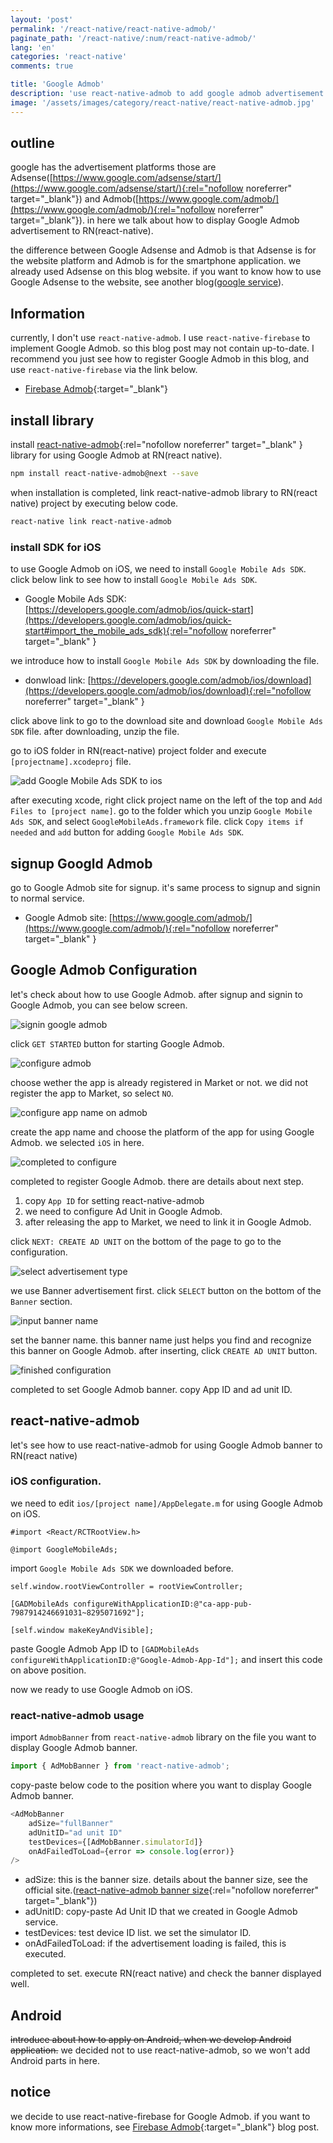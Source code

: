 ```yaml
---
layout: 'post'
permalink: '/react-native/react-native-admob/'
paginate_path: '/react-native/:num/react-native-admob/'
lang: 'en'
categories: 'react-native'
comments: true

title: 'Google Admob'
description: 'use react-native-admob to add google admob advertisement to react-native.'
image: '/assets/images/category/react-native/react-native-admob.jpg'
---
```



## outline
google has the advertisement platforms those are Adsense([https://www.google.com/adsense/start/](https://www.google.com/adsense/start/){:rel="nofollow noreferrer" target="_blank"}) and Admob([https://www.google.com/admob/](https://www.google.com/admob/){:rel="nofollow noreferrer" target="_blank"}). in here we talk about how to display Google Admob advertisement to RN(react-native).

the difference between Google Adsense and Admob is that Adsense is for the website platform and Admob is for the smartphone application. we already used Adsense on this blog website. if you want to know how to use Google Adsense to the website, see another blog([google service]({{site.url}}/jekyll/google-service/)).


## Information
currently, I don't use `react-native-admob`. I use `react-native-firebase` to implement Google Admob. so this blog post may not contain up-to-date. I recommend you just see how to register Google Admob in this blog, and use `react-native-firebase` via the link below.

- [Firebase Admob]({{site.url}}/{{page.categories}}/react-native-firebase-admob/){:target="_blank"}


## install library
install [react-native-admob](https://github.com/sbugert/react-native-admob){:rel="nofollow noreferrer" target="_blank" } library for using Google Admob at RN(react native).

```bash
npm install react-native-admob@next --save
```

when installation is completed, link react-native-admob library to RN(react native) project by executing below code.

```bash
react-native link react-native-admob
```

### install SDK for iOS
to use Google Admob on iOS, we need to install ```Google Mobile Ads SDK```. click below link to see how to install ```Google Mobile Ads SDK```.

- Google Mobile Ads SDK: [https://developers.google.com/admob/ios/quick-start](https://developers.google.com/admob/ios/quick-start#import_the_mobile_ads_sdk){:rel="nofollow noreferrer" target="_blank" }

we introduce how to install ```Google Mobile Ads SDK``` by downloading the file.

- donwload link: [https://developers.google.com/admob/ios/download](https://developers.google.com/admob/ios/download){:rel="nofollow noreferrer" target="_blank" }

click above link to go to the download site and download ```Google Mobile Ads SDK``` file. after downloading, unzip the file.

go to iOS folder in RN(react-native) project folder and execute ```[projectname].xcodeproj``` file.

![add Google Mobile Ads SDK to ios ](/assets/images/category/react-native/react-native-admob/add_sdk.png)

after executing xcode, right click project name on the left of the top and ```Add Files to [project name]```. go to the folder which you unzip ```Google Mobile Ads SDK```, and select ```GoogleMobileAds.framework``` file. click ```Copy items if needed``` and ```add``` button for adding ```Google Mobile Ads SDK```.

## signup Googld Admob
go to Google Admob site for signup. it's same process to signup and signin to normal service.

- Google Admob site: [https://www.google.com/admob/](https://www.google.com/admob/){:rel="nofollow noreferrer" target="_blank" }

## Google Admob Configuration
let's check about how to use Google Admob. after signup and signin to Google Admob, you can see below screen.

![signin google admob](/assets/images/category/react-native/react-native-admob/signin_google_admob.png)

click ```GET STARTED``` button for starting Google Admob.

![configure admob](/assets/images/category/react-native/react-native-admob/configure_admob.png)


choose wether the app is already registered in Market or not. we did not register the app to Market, so select ```NO```.

![configure app name on admob](/assets/images/category/react-native/react-native-admob/configure_app_name.png)

create the app name and choose the platform of the app for using Google Admob. we selected ```iOS``` in here.

![completed to configure](/assets/images/category/react-native/react-native-admob/completed_configure.png)

completed to register Google Admob. there are details about next step.

1. copy ```App ID``` for setting react-native-admob
1. we need to configure Ad Unit in Google Admob.
1. after releasing the app to Market, we need to link it in Google Admob.

click ```NEXT: CREATE AD UNIT``` on the bottom of the page to go to the configuration.

![select advertisement type](/assets/images/category/react-native/react-native-admob/select_ad_uni.png)

we use Banner advertisement first. click ```SELECT``` button on the bottom of the ```Banner``` section.

![input banner name](/assets/images/category/react-native/react-native-admob/set_banner_name.png)

set the banner name. this banner name just helps you find and recognize this banner on Google Admob. after inserting, click ```CREATE AD UNIT``` button.

![finished configuration](/assets/images/category/react-native/react-native-admob/finished_configuration.png)

completed to set Google Admob banner. copy App ID and ad unit ID.

## react-native-admob
let's see how to use react-native-admob for using Google Admob banner to RN(react native)

### iOS configuration.
we need to edit ```ios/[project name]/AppDelegate.m``` for using Google Admob on iOS.

```
#import <React/RCTRootView.h>

@import GoogleMobileAds;
```

import ```Google Mobile Ads SDK``` we downloaded before.

```
self.window.rootViewController = rootViewController;

[GADMobileAds configureWithApplicationID:@"ca-app-pub-7987914246691031~8295071692"];

[self.window makeKeyAndVisible];
```

paste Google Admob App ID to ```[GADMobileAds configureWithApplicationID:@"Google-Admob-App-Id"];``` and insert this code on above position.

now we ready to use Google Admob on iOS.

### react-native-admob usage
import ```AdmobBanner``` from ```react-native-admob``` library on the file you want to display Google Admob banner.

```js
import { AdMobBanner } from 'react-native-admob';
```

copy-paste below code to the position where you want to display Google Admob banner.

```js
<AdMobBanner
    adSize="fullBanner"
    adUnitID="ad unit ID"
    testDevices={[AdMobBanner.simulatorId]}
    onAdFailedToLoad={error => console.log(error)}
/>
```

- adSize: this is the banner size. details about the banner size, see the official site.([react-native-admob banner size](https://github.com/sbugert/react-native-admob#admobbanner){:rel="nofollow noreferrer" target="_blank"})
- adUnitID: copy-paste Ad Unit ID that we created in Google Admob service.
- testDevices: test device ID list. we set the simulator ID.
- onAdFailedToLoad: if the advertisement loading is failed, this is executed.

completed to set. execute RN(react native) and check the banner displayed well.

## Android
~~introduce about how to apply on Android, when we develop Android application.~~
we decided not to use react-native-admob, so we won't add Android parts in here.

## notice
we decide to use react-native-firebase for Google Admob. if you want to know more informations, see [Firebase Admob]({{site.url}}/{{page.categories}}/react-native-firebase-admob/){:target="_blank"} blog post.

